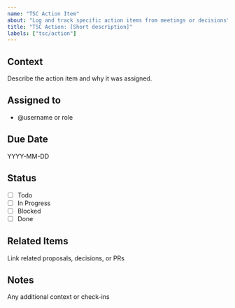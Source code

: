 ```yaml
---
name: "TSC Action Item"
about: "Log and track specific action items from meetings or decisions"
title: "TSC Action: [Short description]"
labels: ["tsc/action"]
---
```


## Context
Describe the action item and why it was assigned.

## Assigned to
- @username or role

## Due Date
YYYY-MM-DD

## Status
- [ ] Todo
- [ ] In Progress
- [ ] Blocked
- [ ] Done

## Related Items
Link related proposals, decisions, or PRs

## Notes
Any additional context or check-ins
